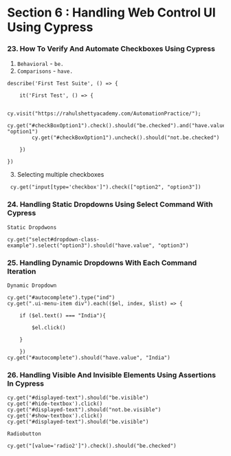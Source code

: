# Section 6 : Handling Web Control UI Using Cypress

### 23. How To Verify And Automate Checkboxes Using Cypress

1. `Behavioral` - `be.`
2. `Comparisons` - `have.`
```
describe('First Test Suite', () => {
    
    it('First Test', () => {

        cy.visit("https://rahulshettyacademy.com/AutomationPractice/");
        cy.get("#checkBoxOption1").check().should("be.checked").and("have.value", "option1")
        cy.get("#checkBoxOption1").uncheck().should("not.be.checked")

    })
  
})
```

3. Selecting multiple checkboxes
```
 cy.get("input[type='checkbox']").check(["option2", "option3"])
```

### 24. Handling Static Dropdowns Using Select Command With Cypress

`Static Dropdwons`
```
cy.get("select#dropdown-class-example").select("option3").should("have.value", "option3")
```


### 25. Handling Dynamic Dropdowns With Each Command Iteration

`Dynamic Dropdown`
```
cy.get("#autocomplete").type("ind")
cy.get(".ui-menu-item div").each(($el, index, $list) => {
    
    if ($el.text() === "India"){
        
        $el.click()
    
    } 

    })
cy.get("#autocomplete").should("have.value", "India")
```
### 26. Handling Visible And Invisible Elements Using Assertions In Cypress
```
cy.get("#displayed-text").should("be.visible")
cy.get('#hide-textbox').click()
cy.get("#displayed-text").should("not.be.visible")
cy.get('#show-textbox').click()
cy.get("#displayed-text").should("be.visible")
```

`Radiobutton`
```
cy.get("[value='radio2']").check().should("be.checked")
```